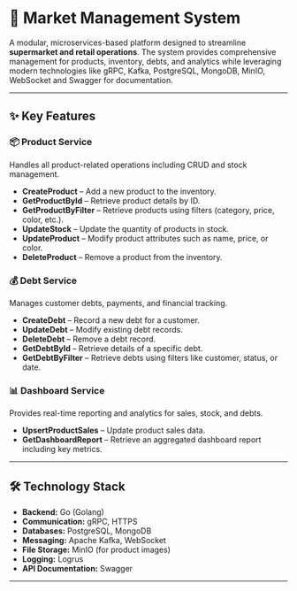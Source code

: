 # 🛒 Market Management System

A modular, microservices-based platform designed to streamline **supermarket and retail operations**. The system provides comprehensive management for products, inventory, debts, and analytics while leveraging modern technologies like gRPC, Kafka, PostgreSQL, MongoDB, MinIO, WebSocket and Swagger for documentation.

---

## ✨ Key Features

### 📦 Product Service
Handles all product-related operations including CRUD and stock management.

- **CreateProduct** – Add a new product to the inventory.  
- **GetProductById** – Retrieve product details by ID.  
- **GetProductByFilter** – Retrieve products using filters (category, price, color, etc.).  
- **UpdateStock** – Update the quantity of products in stock.  
- **UpdateProduct** – Modify product attributes such as name, price, or color.  
- **DeleteProduct** – Remove a product from the inventory.  

### 💰 Debt Service
Manages customer debts, payments, and financial tracking.

- **CreateDebt** – Record a new debt for a customer.  
- **UpdateDebt** – Modify existing debt records.  
- **DeleteDebt** – Remove a debt record.  
- **GetDebtById** – Retrieve details of a specific debt.  
- **GetDebtByFilter** – Retrieve debts using filters like customer, status, or date.  

### 📊 Dashboard Service
Provides real-time reporting and analytics for sales, stock, and debts.

- **UpsertProductSales** – Update product sales data.  
- **GetDashboardReport** – Retrieve an aggregated dashboard report including key metrics.  

---

## 🛠️ Technology Stack

- **Backend:** Go (Golang)  
- **Communication:** gRPC, HTTPS  
- **Databases:** PostgreSQL, MongoDB  
- **Messaging:** Apache Kafka, WebSocket
- **File Storage:** MinIO (for product images)  
- **Logging:** Logrus  
- **API Documentation:** Swagger  

---